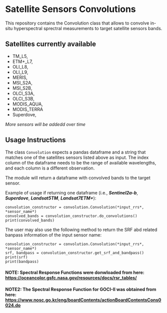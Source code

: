 # Satellite Sensors Convolutions

This repository contains the Convolution class that allows to convolve in-situ hyperspectral sprectral measurements to target satellite sensors bands.

## Satellites currently available

- TM_L5,
- ETM+_L7,
- OLI_L8,
- OLI_L9,
- MERIS,
- MSI_S2A,
- MSI_S2B,
- OLCI_S3A,
- OLCI_S3B,
- MODIS_AQUA,
- MODIS_TERRA
- Superdove,

*More sensors will be addedd over time*

## Usage Instructions

The class `Convolution` expects a pandas dataframe and a string that matches one of the satellites sensors listed above as input. The index column of the dataframe
needs to be the range of available wavelengths, and each column is a different observation.

The module will return a dataframe with convolved bands to the target sensor.

Example of usage if returning one dataframe (i.e., ***Sentinel2a-b***, ***Superdove***, ***Landsat5TM***, ***Landsat7ETM+***):

```
convolution_constructor = convolution.Convolution(*input_rrs*, *sensor_name*)
convolved_bands = convolution_constructor.do_convolutions()
print(convolved_bands)
```

The user may also use the following method to return the SRF abd related banpass information of the input sensor name:

```
convolution_constructor = convolution.Convolution(*input_rrs*, *sensor_name*)
srf, bandpass = convolution_constructor.get_srf_and_bandpass()
print(srf)
print(bandpass)
```

#### NOTE: Spectral Response Functions were donwloaded from here: https://oceancolor.gsfc.nasa.gov/resources/docs/rsr_tables/
#### NOTE2: The Spectral Response Function for GOCI-II was obtained from here: https://www.nosc.go.kr/eng/boardContents/actionBoardContentsCons0024.do
